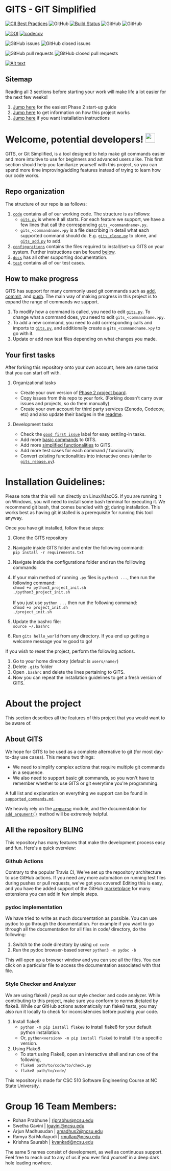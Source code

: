 # GITS - GIT Simplified
[![CII Best Practices](https://bestpractices.coreinfrastructure.org/projects/34/badge)](https://bestpractices.coreinfrastructure.org/projects/34)
![GitHub](https://img.shields.io/github/license/arjunptm/GITS)
[![Build Status](https://github.com/arjunptm/GITS/workflows/Build%20Status/badge.svg)](https://github.com/arjunptm/GITS/actions)
![GitHub](https://img.shields.io/badge/language-python-blue.svg)
![GitHub](https://img.shields.io/badge/language-shell-orange.svg)


[![DOI](https://zenodo.org/badge/DOI/10.5281/zenodo.5532929.svg)](https://doi.org/10.5281/zenodo.5532929)
[![codecov](https://codecov.io/gh/arjunptm/GITS/branch/master/graph/badge.svg?token=KNQPMEDEH2)](https://codecov.io/gh/arjunptm/GITS)

![GitHub issues](https://img.shields.io/github/issues/arjunptm/GITS)
![GitHub closed issues](https://img.shields.io/github/issues-closed/arjunptm/GITS)

![GitHub pull requests](https://img.shields.io/github/issues-pr/arjunptm/GITS)
![GitHub closed pull requests](https://img.shields.io/github/issues-pr-closed/arjunptm/GITS)

[![Alt text](http://i3.ytimg.com/vi/XWzKtZcDmKU/maxresdefault.jpg)](https://www.youtube.com/watch?v=XWzKtZcDmKU)

## Sitemap

Reading all 3 sections before starting your work will make life a lot easier for the next few weeks!
1. [Jump here](#welcome-potential-developers) for the easiest Phase 2 start-up guide
2. [Jump here](#about-the-project) to get information on how this project works
3. [Jump here](#installation-guidelines) if you want installation instructions

# Welcome, potential developers! <img src="https://raw.githubusercontent.com/MartinHeinz/MartinHeinz/master/wave.gif" width="30px">
GITS, or Git Simplified, is a tool designed to help make git commands easier and more intuitive to use for beginners and advanced users alike.
This first section should help you familiarize yourself with this project, so you can spend more time improving/adding features instead of trying to learn how our code works.

## Repo organization
The structure of our repo is as follows:
1. [`code`](code) contains all of our working code. The structure is as follows:
   - [`gits.py`](code/gits.py) is where it all starts. For each feature we support, we have a few lines that call the corresponding `gits_<commandname>.py`.
   - `gits_<commandname.>py` is a file describing in detail what each supported command should do. E.g. [`gits_clone.py`](code/gits_clone.py) to clone, and [`gits_add.py`](code/gits_add.py) to add.
2. [`configurations`](configurations) contains the files required to install/set-up GITS on your system. Further instructions can be found [below](#installation-guidelines).
3. [`docs`](docs) has all other supporting documentation.
4. [`test`](test) contains all of our test cases. 

## How to make progress
GITS has support for many commonly used git commands such as [add](code/gits_add.py), [commit](code/gits_commit.py), and [push](code/gits_push.py).
The main way of making progress in this project is to expand the range of commands we support. 

1. To modify how a command is called, you need to edit [`gits.py`](code/gits.py). To change what a command does, you need to edit `gits_<commandname.>py`.
2. To add a new command, you need to add corresponding calls and imports to [`gits.py`](code/gits.py), and additionally create a `gits_<commandname.>py` to go with it.
3. Update or add new test files depending on what changes you made.

<!-- Additionally, while you can think of new features to add and more git commands to simplify, we have also left a few issues marked [`good first issue`](https://github.com/arjunptm/GITS/labels/good%20first%20issue) open as a good place to get started from. You may work on these to help you get comfortable with the project to begin with.  -->

<!-- Also check out our [Phase 1 project board](https://github.com/arjunptm/GITS/projects/1) to get a good idea of where each process stands. We also have a [Phase 2 project board](https://github.com/arjunptm/GITS/projects/2) to help you start your project. -->

<!-- Note that if you fork this project to work on it yourself, it won't automatically fork the issues/project boards. You can always come back here to refer to them, and then create a copy in your fork for the Phase 2 work. -->

## Your first tasks
After forking this repository onto your own account, here are some tasks that you can start off with.

1. Organizational tasks
    - Create your own version of [Phase 2 project board](https://github.com/arjunptm/GITS/projects/2).
    - Copy issues from this repo to your fork. (Forking doesn't carry over issues and projects, so do them manually)
    - Create your own account for third party services (Zenodo, Codecov, etc) and also update their badges in the [readme](README.md).

2. Development tasks
    - Check the [`good first issue`](https://github.com/arjunptm/GITS/labels/good%20first%20issue) label for easy settling-in tasks.
    - Add more [basic commands](https://github.com/arjunptm/GITS/labels/basic%20feature) to GITS.
    - Add more [simplified functionalities](https://github.com/arjunptm/GITS/labels/advanced%20feature) to GITS.
    - Add more test cases for each command / funcionality.
    - Convert existing functionalities into interactive ones (similar to [`gits_rebase.py`](code/gits_rebase.py)).

# Installation Guidelines:
Please note that this will run directly on Linux/MacOS. If you are running it on Windows, you will need to install some bash terminal for executing it. We recommend git bash, that comes bundled with [git](https://git-scm.com/downloads) during installation. This works best as having git installed is a prerequisite for running this tool anyway.

Once you have git installed, follow these steps: 
1. Clone the GITS repository <br/>
2. Navigate inside GITS folder and enter the following command: <br/> `pip install -r requirements.txt` <br/>
3. Navigate inside the configurations folder and run the folllowing commands: <br/>
4. If your main method of running `.py` files is `python3 ...`, then run the following command: <br/>
  `chmod +x python3_project_init.sh` <br/> 
  `./python3_project_init.sh` <br/><br/>
  If you just use `python ...` then run the following command:  <br/>
  `chmod +x project_init.sh` <br/> 
  `./project_init.sh` <br/> 

5. Update the bashrc file: <br/>
  `source ~/.bashrc` <br/>
6. Run `gits hello_world` from any directory. If you end up getting a welcome message you're good to go! <br/>

If you wish to reset the project, perform the following actions.
1. Go to your home directory (default is `users/name/`)
2. Delete `.gits` folder
3. Open `.bashrc` and delete the lines pertaining to GITS.
4. Now you can repeat the installation guidelines to get a fresh version of GITS.

# About the project
This section describes all the features of this project that you would want to be aware of.

## About GITS
We hope for GITS to be used as a complete alternative to git (for most day-to-day use cases). This means two things:
  - We need to simplify complex actions that require multiple git commands in a sequence.
  - We also need to support basic git commands, so you won't have to remember whether to use GITS or git everytime you're programming.

A full list and explanation on everything we support can be found in [`supported_commands.md`](docs/supported_commands.md).

We heavily rely on the [`argparse`](https://docs.python.org/3/library/argparse.html) module, and the documentation for [`add_argument()`](https://docs.python.org/3/library/argparse.html#argparse.ArgumentParser.add_argument) method will be extremely helpful.

## All the repository BLING
This repository has many features that make the development process easy and fun. Here's a quick overview:

### Github Actions
Contrary to the popular Travis CI, We've set up the repository architecture to use GitHub actions. If you need any more automation on running test files during pushes or pull requests, we've got you covered! Editing this is easy, and you have the added support of the GitHub [marketplace](https://github.com/marketplace) for many extensions you can add in few simple steps. 

### pydoc implementation
We have tried to write as much documentation as possible. You can use pydoc to go through the documentation. 
For example if you want to go through all the documentation for all files in code/ directory, do the following: 

1. Switch to the code directory by using `cd code`<br>
2. Run the pydoc browser-based server `python3 -m pydoc -b `

This will open up a browser window and you can see all the files. You can click on a particular file to access the documentation associated with that file.

### Style Checker and Analyzer
We are using flake8 / pep8 as our style checker and code analyzer. While contributing to this project, make sure you conform to norms dictated by flake8. While our GitHub actions automatically run flake8 tests, you may also run it locally to check for inconsistencies before pushing your code.

1. Install flake8
    - `python -m pip install flake8` to install flake8 for your default python installation.
    - Or, `python<version> -m pip install flake8` to install it to a specific version.
2. Using Flake8
    - To start using Flake8, open an interactive shell and run one of the following,
    - `flake8 path/to/code/to/check.py`
    - `flake8 path/to/code/`

This repository is made for CSC 510 Software Engineering Course at NC State University.

# Group 16 Team Members: 

* Rohan Prabhune | rjprabhu@ncsu.edu
* Swetha Gavini | lgavini@ncsu.edu
* Arjun Madhusudan | amadhus2@ncsu.edu
* Ramya Sai Mullapudi | rmullap@ncsu.edu
* Krishna Saurabh | kvankad@ncsu.edu

The same 5 names consist of development, as well as continuous support. Feel free to reach out to any of us if you ever find yourself in a deep dark hole leading nowhere.
